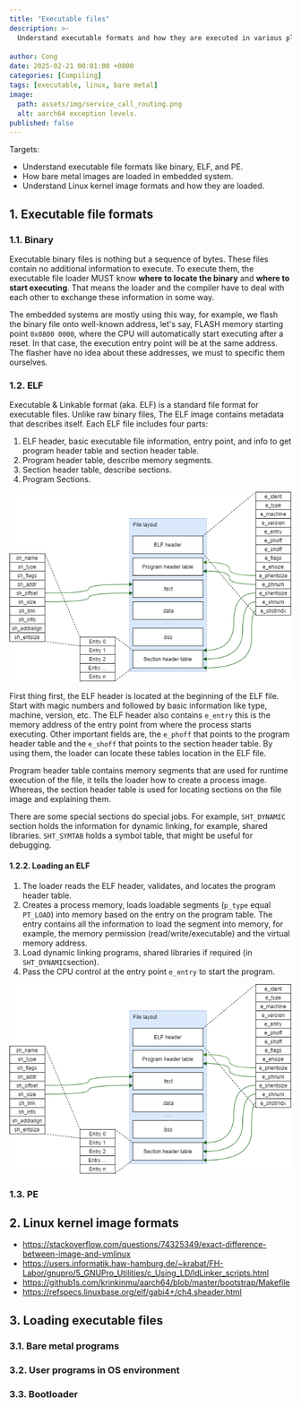 ```yaml
---
title: "Executable files"
description: >-
  Understand executable formats and how they are executed in various platforms.

author: Cong
date: 2025-02-21 00:01:00 +0800
categories: [Compiling]
tags: [executable, linux, bare metal]
image:
  path: assets/img/service_call_routing.png
  alt: aarch64 exception levels.
published: false
---
```


Targets:

- Understand executable file formats like binary, ELF, and PE.
- How bare metal images are loaded in embedded system.
- Understand Linux kernel image formats and how they are loaded.

## 1. Executable file formats

### 1.1. Binary

Executable binary files is nothing but a sequence of bytes. These files contain no additional information to execute. To execute them, the executable file loader MUST know **where to locate the binary** and **where to start executing**. That means the loader and the compiler have to deal with each other to exchange these information in some way.

The embedded systems are mostly using this way, for example, we flash the binary file onto well-known address, let's say, FLASH memory starting point `0x0800 0000`, where the CPU will automatically start executing after a reset. In that case, the execution entry point will be at the same address. The flasher have no idea about these addresses, we must to specific them ourselves.

### 1.2. ELF

Executable & Linkable format (aka. ELF) is a standard file format for executable files. Unlike raw binary files, The ELF image contains metadata that describes itself. Each ELF file includes four parts:

1. ELF header, basic executable file information, entry point, and info to get program header table and section header table.
2. Program header table, describe memory segments.
3. Section header table, describe sections.
4. Program Sections.

![ELF File Layout](assets/img/elf_file_layout.png)

First thing first, the ELF header is located at the beginning of the ELF file. Start with magic numbers and followed by basic information like type, machine, version, etc. The ELF header also contains `e_entry` this is the memory address of the entry point from where the process starts executing. Other important fields are, the `e_phoff` that points to the program header table and the `e_shoff` that points to the section header table. By using them, the loader can locate these tables location in the ELF file.

Program header table contains memory segments that are used for runtime execution of the file, it tells the loader how to create a process image. Whereas, the section header table is used for locating sections on the file image and explaining them.

There are some special sections do special jobs. For example, `SHT_DYNAMIC` section holds the information for dynamic linking, for example, shared libraries. `SHT_SYMTAB` holds a symbol table, that might be useful for debugging.

#### 1.2.2. Loading an ELF

1. The loader reads the ELF header, validates, and locates the program header table.
2. Creates a process memory, loads loadable segments (`p_type` equal `PT_LOAD`) into memory based on the entry on the program table. The entry contains all the information to load the segment into memory, for example, the memory permission (read/write/executable) and the virtual memory address.
3. Load dynamic linking programs, shared libraries if required (in `SHT_DYNAMIC`section).
4. Pass the CPU control at the entry point `e_entry` to start the program.

![ELF Loader load segments](assets/img/elf_file_layout.png)

### 1.3. PE

## 2. Linux kernel image formats

- <https://stackoverflow.com/questions/74325349/exact-difference-between-image-and-vmlinux>
- <https://users.informatik.haw-hamburg.de/~krabat/FH-Labor/gnupro/5_GNUPro_Utilities/c_Using_LD/ldLinker_scripts.html>
- <https://github1s.com/krinkinmu/aarch64/blob/master/bootstrap/Makefile>
- <https://refspecs.linuxbase.org/elf/gabi4+/ch4.sheader.html>

## 3. Loading executable files

### 3.1. Bare metal programs

### 3.2. User programs in OS environment

### 3.3. Bootloader
